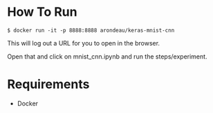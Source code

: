 # How To Run

```
$ docker run -it -p 8888:8888 arondeau/keras-mnist-cnn
```

This will log out a URL for you to open in the browser.

Open that and click on mnist_cnn.ipynb and run the steps/experiment.

# Requirements

* Docker
